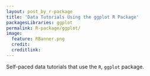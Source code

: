 ```yaml
---
layout: post_by_r-package
title: 'Data Tutorials Using the ggplot R Package'
packagesLibraries: ggplot
permalink: R-package/ggplot/
image:
  feature: RBanner.png
  credit: 
  creditlink: 
---
```


Self-paced data tutorials that use the `R`, `ggplot` package.
